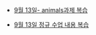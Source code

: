 - [9월 13일- animals과제 복습](https://github.com/kimdaeyeobbb/Web_Programming/tree/main/Study/Lectures/JCB/Homework/%5B9.13%5D%20CSS%20%ED%8A%B9%EA%B0%95%20%EA%B3%BC%EC%A0%9C2/animals)

- [9월 13일 정규 수업 내용 복습](https://github.com/kimdaeyeobbb/Web_Programming/tree/main/Study/Lectures/JCB/09.13)

